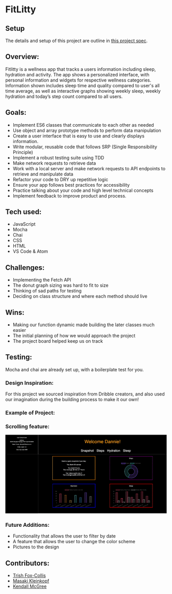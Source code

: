 # FitLitty

## Setup

The details and setup of this project are outline in [this project spec](http://frontend.turing.io/projects/fitlit.html).

## Overview:

Fitlitty is a wellness app that tracks a users  information including sleep, hydration and activity. The app shows a personalized interface, with personal information and widgets for respective wellness categories. Information shown includes sleep time and quality compared to user's all time average, as well as interactive graphs showing weekly sleep, weekly hydration and today’s step count compared to all users.

## Goals:

- Implement ES6 classes that communicate to each other as needed
- Use object and array prototype methods to perform data manipulation
- Create a user interface that is easy to use and clearly displays information.
- Write modular, reusable code that follows SRP (Single Responsibility Principle)
- Implement a robust testing suite using TDD
- Make network requests to retrieve data
- Work with a local server and make network requests to API endpoints to retrieve and manipulate data
- Refactor your code to DRY up repetitive logic
- Ensure your app follows best practices for accessibility
- Practice talking about your code and high level technical concepts
- Implement feedback to improve product and process.


## Tech used:
- JavaScript
- Mocha
- Chai
- CSS
- HTML
- VS Code & Atom

## Challenges:
- Implementing the Fetch API
- The donut graph sizing was hard to fit to size
- Thinking of sad paths for testing
- Deciding on class structure and where each method should live

## Wins:
- Making our function dynamic made building the later classes much easier
- The initial planning of how we would approach the project
- The project board helped keep us on track


## Testing:
Mocha and chai are already set up, with a boilerplate test for you.

### Design Inspiration:
For this project we sourced inspiration from Dribble creators, and also used our imagination during the building process to make it our own!

### Example of Project:

### Scrolling feature:
![Demo](./src/images/demogif.gif)

### Future Additions:
- Functionality that allows the user to filter by date
- A feature that allows the user to change the color scheme
- Pictures to the design

## Contributors:
- [Trish Fox-Collis](https://github.com/tfoxcollis)
- [Masaki Kleinkopf](https://github.com/masaki-kleinkopf)
- [Kendall McGree](https://github.com/kendallm360)
